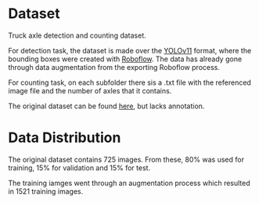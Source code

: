 # Dataset

Truck axle detection and counting dataset. 

For detection task, the dataset is made over the [YOLOv11](https://docs.ultralytics.com/datasets/detect/#ultralytics-yolo-format) format, where the bounding boxes were created with [Roboflow](https://app.roboflow.com/truck-axle). The data has already gone through data augmentation from the exporting Roboflow process. 

For counting task, on each subfolder there sis a .txt file with the referenced image file and the number of axles that it contains.

The original dataset can be found [here](https://zenodo.org/records/5744737), but lacks annotation.

# Data Distribution
The original dataset contains 725 images. From these, 80% was used for training, 15% for validation and 15% for test.

The training iamges went through an augmentation process which resulted in 1521 training images.